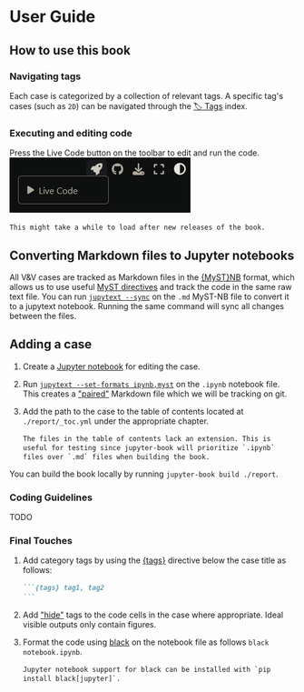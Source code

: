 # User Guide

## How to use this book

### Navigating tags

Each case is categorized by a collection of relevant tags. A specific tag's cases (such as `2D`) can be navigated through the [🏷 Tags](./_tags/tagsindex.md) index.

### Executing and editing code

Press the Live Code button on the toolbar to edit and run the code.
![Live Code button, on the Rocket menu][Live Code Button]

```{note}
This might take a while to load after new releases of the book.
```

## Converting Markdown files to Jupyter notebooks

All V&V cases are tracked as Markdown files in the [\{MyST\}NB](https://myst-nb.readthedocs.io/en/latest/) format, which allows
us to use useful [MyST directives](https://myst-parser.readthedocs.io/en/latest/syntax/roles-and-directives.html) and track the code in the same raw text file.
You can run [`jupytext --sync`](https://jupytext.readthedocs.io/en/latest/using-cli.html) on the `.md` MyST-NB file to convert it to a jupytext notebook.
Running the same command will sync all changes between the files.

## Adding a case

1. Create a [Jupyter notebook](https://jupyter-notebook-beginner-guide.readthedocs.io/en/latest/what_is_jupyter.html) for editing the case.

2. Run [`jupytext --set-formats ipynb,myst`](https://jupytext.readthedocs.io/en/latest/using-cli.html) on the `.ipynb` notebook file. This creates a ["paired"](https://jupytext.readthedocs.io/en/latest/paired-notebooks.html) Markdown file which we will be tracking on git.

3. Add the path to the case to the table of contents located at `./report/_toc.yml` under the appropriate chapter.

    ```{note}
    The files in the table of contents lack an extension. This is useful for testing since jupyter-book will prioritize `.ipynb` files over `.md` files when building the book.
    ```

You can build the book locally by running `jupyter-book build ./report`.

### Coding Guidelines

TODO

### Final Touches

1. Add category tags by using the [\{tags\}](https://sphinx-tags.readthedocs.io/en/latest/quickstart.html#usage) directive below the case title as follows:

    ``````md
    ```{tags} tag1, tag2
    ```
    ``````

2. Add ["hide"](https://myst-nb.readthedocs.io/en/latest/render/hiding.html) tags to the code cells in the case where appropriate. Ideal visible outputs only contain figures.
3. Format the code using [black](https://pypi.org/project/black/) on the notebook file as follows `black notebook.ipynb`.

    ```{note}
    Jupyter notebook support for black can be installed with `pip install black[jupyter]`.
    ```

[Live Code Button]: ./how_to_media/live_code_button.png

